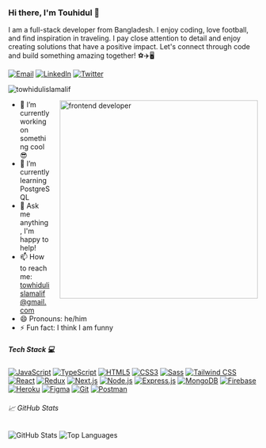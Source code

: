 ### Hi there, I'm Touhidul 👋

I am a full-stack developer from Bangladesh. I enjoy coding, love football, and find inspiration in traveling. I pay close attention to detail and enjoy creating solutions that have a positive impact. Let's connect through code and build something amazing together! ⚽✈️🖥️

[![Email](https://img.shields.io/badge/Gmail-D14836?style=for-the-badge&logo=gmail&logoColor=white)](mailto:towhidulislamalif@gmail.com) [![LinkedIn](https://img.shields.io/badge/LinkedIn-0077B5?style=for-the-badge&logo=linkedin&logoColor=white)](https://linkedin.com/in/touhidul-islam-alif/) [![Twitter](https://img.shields.io/badge/Twitter-1DA1F2?style=for-the-badge&logo=twitter&logoColor=white)](https://twitter.com/towhidul_alif)

<p align="left">
  <img src="https://komarev.com/ghpvc/?username=towhidulislamalif&label=Profile%20views&color=0e75b6&style=flat" alt="towhidulislamalif" />
</p>

<img src="https://github.com/towhidulislamalif/towhidulislamalif/assets/94123993/c4fc1745-5861-4492-b116-8d8bce2de61e" alt="frontend developer" width="400px" align="right" style="margin-left: 20px;" />

<!-- Here are some ideas to get you started: -->

- 🔭 I’m currently working on something cool 😎
- 🌱 I’m currently learning PostgreSQL
- 💬 Ask me anything, I'm happy to help!
- 📫 How to reach me: [towhidulislamalif@gmail.com](mailto:towhidulislamalif@gmail.com)
- 😄 Pronouns: he/him
- ⚡ Fun fact: I think I am funny

##### Tech Stack :computer:

[![JavaScript](https://img.shields.io/badge/JavaScript-F7DF1E?style=for-the-badge&logo=javascript&logoColor=black)](https://developer.mozilla.org/en-US/docs/Web/JavaScript) [![TypeScript](https://img.shields.io/badge/TypeScript-3178C6?style=for-the-badge&logo=typescript&logoColor=white)](https://www.typescriptlang.org/) [![HTML5](https://img.shields.io/badge/HTML5-E34F26?style=for-the-badge&logo=html5&logoColor=white)](https://www.w3.org/html/) [![CSS3](https://img.shields.io/badge/CSS3-1572B6?style=for-the-badge&logo=css3&logoColor=white)](https://www.w3schools.com/css/) [![Sass](https://img.shields.io/badge/Sass-CC6699?style=for-the-badge&logo=sass&logoColor=white)](https://sass-lang.com) [![Tailwind CSS](https://img.shields.io/badge/Tailwind_CSS-38B2AC?style=for-the-badge&logo=tailwind-css&logoColor=white)](https://tailwindcss.com/) [![React](https://img.shields.io/badge/React-61DAFB?style=for-the-badge&logo=react&logoColor=black)](https://reactjs.org/) [![Redux](https://img.shields.io/badge/Redux-764ABC?style=for-the-badge&logo=redux&logoColor=white)](https://redux.js.org) [![Next.js](https://img.shields.io/badge/Next.js-000000?style=for-the-badge&logo=next.js&logoColor=white)](https://nextjs.org/) [![Node.js](https://img.shields.io/badge/Node.js-339933?style=for-the-badge&logo=node.js&logoColor=white)](https://nodejs.org) [![Express.js](https://img.shields.io/badge/Express.js-000000?style=for-the-badge&logo=express&logoColor=white)](https://expressjs.com) [![MongoDB](https://img.shields.io/badge/MongoDB-47A248?style=for-the-badge&logo=mongodb&logoColor=white)](https://www.mongodb.com/) [![Firebase](https://img.shields.io/badge/Firebase-FFCA28?style=for-the-badge&logo=firebase&logoColor=white)](https://firebase.google.com/) [![Heroku](https://img.shields.io/badge/Heroku-430098?style=for-the-badge&logo=heroku)](https://heroku.com) [![Figma](https://img.shields.io/badge/Figma-2C2D35?style=for-the-badge&logo=figma&logoColor=white)](https://www.figma.com/) [![Git](https://img.shields.io/badge/Git-E84E31?style=for-the-badge&logo=git&logoColor=white)](https://git-scm.com/) [![Postman](https://img.shields.io/badge/Postman-FF6C37?style=for-the-badge&logo=postman&logoColor=white)](https://postman.com)

###### :chart_with_upwards_trend: GitHub Stats

![GitHub Stats](https://github-readme-stats.vercel.app/api?username=towhidulislamalif&show_icons=true&theme=transparent&hide=contribs,prs) ![Top Languages](https://github-readme-stats.vercel.app/api/top-langs/?username=towhidulislamalif&layout=compact)

